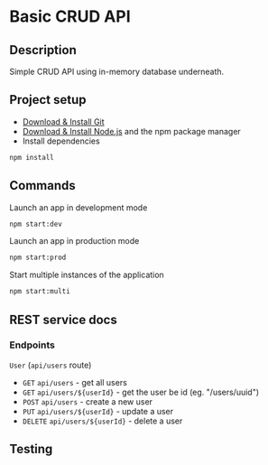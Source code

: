 # Basic CRUD API

## Description

Simple CRUD API using in-memory database underneath.

## Project setup

- [Download & Install Git](https://git-scm.com/downloads)
- [Download & Install Node.js](https://nodejs.org/en/download/) and the npm package manager
- Install dependencies

```bash
npm install
```

## Commands

Launch an app in development mode

```bash
npm start:dev
```

Launch an app in production mode

```bash
npm start:prod
```

Start multiple instances of the application

```bash
npm start:multi
```

## REST service docs

### Endpoints

`User` (`api/users` route)

- `GET` `api/users` - get all users
- `GET` `api/users/${userId}` - get the user be id (eg. "/users/uuid")
- `POST` `api/users` - create a new user
- `PUT` `api/users/${userId}` - update a user
- `DELETE` `api/users/${userId}` - delete a user

## Testing
